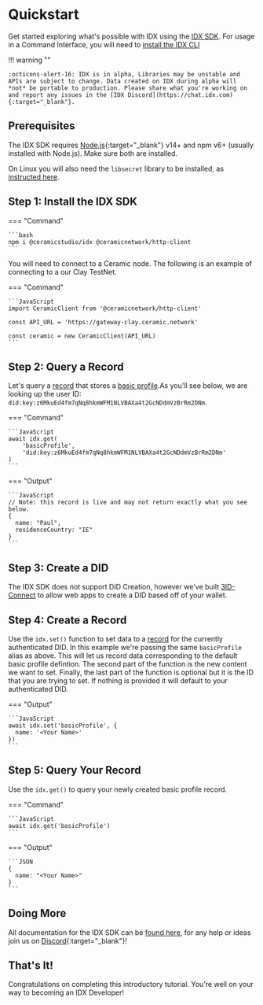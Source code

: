 # Quickstart

Get started exploring what's possible with IDX using the [IDX SDK](../reference/idx.md). For usage in a Command Interface, you will need to [install the IDX CLI](../reference/cli.md)

!!! warning ""

    :octicons-alert-16: IDX is in alpha, Libraries may be unstable and APIs are subject to change. Data created on IDX during alpha will *not* be portable to production. Please share what you're working on and report any issues in the [IDX Discord](https://chat.idx.com){:target="_blank"}.

## **Prerequisites**

The IDX SDK requires [Node.js](https://nodejs.org/){:target="_blank"} v14+ and npm v6+ (usually installed with Node.js). Make sure both are installed.

On Linux you will also need the `libsecret` library to be installed, as [instructed here](https://github.com/atom/node-keytar#on-linux).

## **Step 1: Install the IDX SDK**

=== "Command"

    ```bash
    npm i @ceramicstudio/idx @ceramicnetwork/http-client
    ```

You will need to connect to a Ceramic node. The following is an example of connecting to a our Clay TestNet.

=== "Command"

    ```JavaScript
    import CeramicClient from '@ceramicnetwork/http-client'

    const API_URL = 'https://gateway-clay.ceramic.network'

    const ceramic = new CeramicClient(API_URL)
    ```

## **Step 2: Query a Record**
Let's query a [record](../../learn/glossary.md#record) that stores a [basic profile](../../guides/definitions/default.md#basic-profile).As you'll see below, we are looking up the user ID: `did:key:z6MkuEd4fm7qNq8hkmWFM1NLVBAXa4t2GcNDdmVzBrRm2DNm`.

=== "Command"

    ```JavaScript
    await idx.get(
        'basicProfile', 
        'did:key:z6MkuEd4fm7qNq8hkmWFM1NLVBAXa4t2GcNDdmVzBrRm2DNm'
    )
    ```

=== "Output"

    ```JavaScript
    // Note: this record is live and may not return exactly what you see below.
    {
      name: "Paul",
      residenceCountry: "IE"
    }
    ```

## **Step 3: Create a DID**
The IDX SDK does not support DID Creation, however we've built [3ID-Connect](../../authentication/3id-did/3id-connect.md) to allow web apps to create a DID based off of your wallet.

## **Step 4: Create a Record**

Use the `idx.set()` function to set data to a [record](../../learn/glossary.md#record) for the currently authenticated DID. In this example we're passing the same `basicProfile` alias as above. This will let us record data corresponding to the default basic profile defintion. The second part of the function is the new content we want to set. Finally, the last part of the function is optional but it is the ID that you are trying to set. If nothing is provided it will default to your authenticated DID.

=== "Output"

    ```JavaScript
    await idx.set('basicProfile', {
      name: '<Your Name>'
    })
    ```

## **Step 5: Query Your Record**

Use the `idx.get()` to query your newly created basic profile record.

=== "Command"

    ```JavaScript
    await idx.get('basicProfile')
    ```

=== "Output"

    ```JSON
    {
      name: "<Your Name>" 
    }
    ```

## **Doing More**

All documentation for the IDX SDK can be [found here](../reference/idx.md), for any help or ideas join us on [Discord](https://chat.idx.com){:target="_blank"}!

## **That's It!**

Congratulations on completing this introductory tutorial. You're well on your way to becoming an IDX Developer!